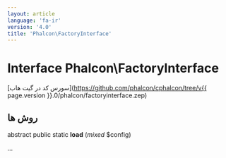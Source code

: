 ```yaml
---
layout: article
language: 'fa-ir'
version: '4.0'
title: 'Phalcon\FactoryInterface'
---
```

# Interface **Phalcon\FactoryInterface**

[سورس کد در گیت هاب](https://github.com/phalcon/cphalcon/tree/v{{ page.version }}.0/phalcon/factoryinterface.zep)

## روش ها

abstract public static **load** (*mixed* $config)

...